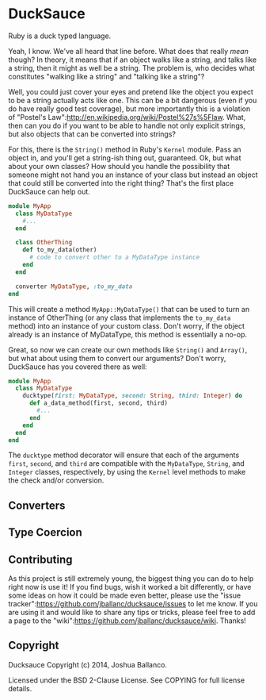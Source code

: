 # DuckSauce

Ruby is a duck typed language.

Yeah, I know. We've all heard that line before. What does that really *mean*
though? In theory, it means that if an object walks like a string, and talks
like a string, then it might as well be a string. The problem is, who decides
what constitutes "walking like a string" and "talking like a string"?

Well, you could just cover your eyes and pretend like the object you expect to
be a string actually acts like one. This can be a bit dangerous (even if you do
have really good test coverage), but more importantly this is a violation of
"Postel's Law":http://en.wikipedia.org/wiki/Postel%27s%5Flaw. What, then can you
do if you want to be able to handle not only explicit strings, but also objects
that can be converted into strings?

For this, there is the `String()` method in Ruby's `Kernel` module. Pass an
object in, and you'll get a string-ish thing out, guaranteed. Ok, but what about
your own classes? How should you handle the possibility that someone might not
hand you an instance of your class but instead an object that could still be
converted into the right thing? That's the first place DuckSauce can help out.

```ruby
module MyApp
  class MyDataType
    #...
  end

  class OtherThing
    def to_my_data(other)
      # code to convert other to a MyDataType instance
    end
  end

  converter MyDataType, :to_my_data
end
```

This will create a method `MyApp::MyDataType()` that can be used to turn
an instance of OtherThing (or any class that implements the `to_my_data` method)
into an instance of your custom class. Don't worry, if the object already is an
instance of MyDataType, this method is essentially a no-op.

Great, so now we can create our own methods like `String()` and `Array()`, but
what about using them to convert our arguments? Don't worry, DuckSauce has you
covered there as well:

```ruby
module MyApp
  class MyDataType
    ducktype(first: MyDataType, second: String, third: Integer) do
      def a_data_method(first, second, third)
        #...
      end
    end
  end
end
```

The `ducktype` method decorator will ensure that each of the arguments `first`,
`second`, and `third` are compatible with the `MyDataType`, `String`, and
`Integer` classes, respectively, by using the `Kernel` level methods to make the
check and/or conversion.

## Converters


## Type Coercion


## Contributing

As this project is still extremely young, the biggest thing you can do to help
right now is use it! If you find bugs, wish it worked a bit differently, or have
some ideas on how it could be made even better, please use the "issue
tracker":https://github.com/jballanc/ducksauce/issues to let me know. If you
are using it and would like to share any tips or tricks, please feel free to add
a page to the "wiki":https://github.com/jballanc/ducksauce/wiki. Thanks!

## Copyright

Ducksauce Copyright (c) 2014, Joshua Ballanco.

Licensed under the BSD 2-Clause License. See COPYING for full license details.

